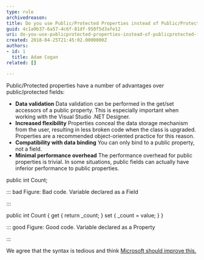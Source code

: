 ```yaml
---
type: rule
archivedreason: 
title: Do you use Public/Protected Properties instead of Public/Protected Fields?
guid: 4c1a9b37-6a57-4c6f-81df-950f5d3afe12
uri: do-you-use-publicprotected-properties-instead-of-publicprotected-fields
created: 2018-04-25T21:45:02.0000000Z
authors:
- id: 1
  title: Adam Cogan
related: []

---
```


Public/Protected properties have a number of advantages over public/protected fields:

* **Data validation** 
Data validation can be performed in the get/set accessors of a public property. This is especially important when working with the Visual Studio .NET Designer.
* **Increased flexibility** 
Properties conceal the data storage mechanism from the user, resulting in less broken code when the class is upgraded. Properties are a recommended object-oriented practice for this reason.
* **Compatibility with data binding** 
You can only bind to a public property, not a field.
* **Minimal performance overhead** 
The performance overhead for public properties is trivial. In some situations, public fields can actually have inferior performance to public properties.


<!--endintro-->

public int Count;


::: bad
Figure: Bad code. Variable declared as a Field

:::


public int Count
{
 get
 {
 return \_count;
 }
 set
 {
 \_count = value; 
 }
}


::: good
Figure: Good code. Variable declared as a Property

:::


We agree that the syntax is tedious and think [Microsoft should improve this.](https&#58;//www.ssw.com.au/ssw/Standards/BetterSoftwareSuggestions/VisualStudio.aspx#PropertyShortcut)
